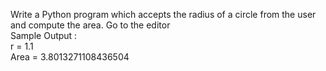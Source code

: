  Write a Python program which accepts the radius of a circle from the user and compute the area. Go to the editor
 <br>
Sample Output :
<br>
r = 1.1
<br>
Area = 3.8013271108436504
